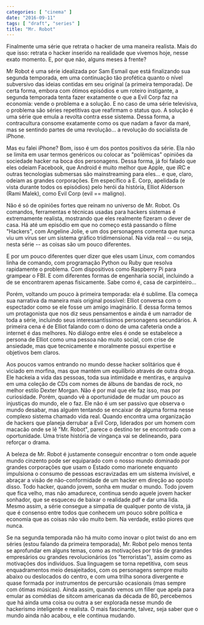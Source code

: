 ```yaml
---
categories: [ "cinema" ]
date: "2016-09-11"
tags: [ "draft", "series" ]
title: "Mr. Robot"
---
```

Finalmente uma série que retrata o hacker de uma maneira realista. Mais
do que isso: retrata o hacker inserido na realidade que vivemos hoje,
nesse exato momento. E, por que não, alguns meses à frente?

Mr Robot é uma série idealizada por Sam Esmail que está finalizando
sua segunda temporada, em uma continuação tão profética quanto
o nível subversivo das ideias contidas em seu original (a primeira
temporada). De certa forma, embora com ótimos episódios e um roteiro
instigante, a segunda temporada tenta fazer exatamente o que a Evil
Corp faz na economia: vende o problema e a solução. E no caso de uma
série televisiva, o problema são séries repetitivas que reafirmam o
status quo. A solução é uma série que emula a revolta contra esse
sistema. Dessa forma, a contracultura consome exatamente como os que
nadam a favor da maré, mas se sentindo partes de uma revolução... a
revolução do socialista de iPhone.

Mas eu falei iPhone? Bom, isso é um dos pontos positivos da série. Ela
não se limita em usar termos genéricos ou colocar as "polêmicas"
opiniões da sociedade hacker na boca dos personagens. Dessa forma,
já foi falado que eles odeiam Facebook, que Android é muito melhor que
Apple, que iRC  e outras tecnologias submersas são mainstreaming para
eles... e que, claro, odeiam as grandes corporações. Em específico
a E. Corp, apelidada (e vista durante todos os episódios) pelo herói
da história, Elliot Alderson (Rami Malek), como Evil Corp (evil ==
maligno).

Não é só de opiniões fortes que reinam no universo de Mr. Robot. Os
comandos, ferramentas e técnicas usadas para hackers sistemas é
extremamente realista, mostrando que eles realmente fizeram o dever de
casa. Há até um episódio em que no começo está passando o filme
"Hackers", com Angeline Jolie, e um dos personagens comenta que nunca
viu um vírus ser um sistema gráfico tridimensional. Na vida real --
ou seja, nesta série -- as coisas são um pouco diferentes.

E por um pouco diferentes quer dizer que eles usam Linux, com comandos
linha de comando, com programação Python ou Ruby que resolva rapidamente
o problema. Com dispositivos como Raspberry Pi para grampear o FBI. E
com diferentes formas de engenharia social, incluindo a de se encontrarem
apenas fisicamente. Sabe como é, casa de carpinteiro...

Porém, voltando um pouco à primeira temporada: ela é sublime. Ela
começa sua narrativa da maneira mais original possível: Elliot
conversa com o espectador como se ele fosse um amigo imaginário. E
dessa forma temos um protagonista que nos diz seus pensamentos e ainda
é um narrador de toda a série, incluindo seus interessantíssimos
personagens secundários. A primeira cena é de Elliot falando com o
dono de uma cafeteria onde a internet é das melhores. No diálogo entre
eles é onde se estabelece a persona de Elliot como uma pessoa não muito
social, com crise de ansiedade, mas que tecnicamente e moralmente possui
expertise e objetivos bem claros.

Aos poucos vamos entrando no mundo desse hacker solitários que é
viciado em morfina, mas que mantém um equilíbrio através de outra
droga. Ele hackeia a vida das pessoas, toda sua intimidade e mentiras,
e arquiva em uma coleção de CDs com nomes de álbuns de bandas de rock,
no melhor estilo Dexter Morgan. Não é por mal que ele faz isso, mas
por curiosidade. Porém, quando vê a oportunidade de mudar um pouco as
injustiças do mundo, ele o faz. Ele não é um ser passivo que observa
o mundo desabar, mas alguém tentando se encaixar de alguma forma nesse
complexo sistema chamado vida real. Quando encontra uma organização
de hackers que planeja derrubar a Evil Corp, liderados por um homem com
macacão onde se lê "Mr. Robot", parece o destino ter se encontrado
com a oportunidade. Uma triste história de vingança vai se delineando,
para reforçar o drama.

A beleza de Mr. Robot é justamente conseguir encontrar o tom onde
aquele mundo cinzento pode ser equiparado com o nosso mundo dominado
por grandes corporações que usam o Estado como marionete enquanto
impulsiona o consumo de pessoas escravizadas em um sistema invisível,
e abraçar a visão de não-conformidade de um hacker em direção ao
oposto disso. Todo hacker, quando jovem, sonha em mudar o mundo. Todo
jovem que fica velho, mas não amadurece, continua sendo aquele jovem
hacker sonhador, que se esqueceu de baixar o realidade.pdf e dar uma
lida. Mesmo assim, a série consegue a simpatia de qualquer ponto de
vista, já que é consenso entre todos que conhecem um pouco sobre
política e economia que as coisas não vão muito bem. Na verdade,
estão piores que nunca.

Se na segunda temporada não há muito como inovar o plot twist do ano
em séries (estou falando da primeira temporada), Mr. Robot pelo menos
tenta se aprofundar em alguns temas, como as motivações por trás de
grandes empresários ou grandes revolucionários (os "terroristas"),
assim como as motivações dos indivíduos. Sua linguagem se torna
repetitiva, com seus enquadramentos meio desajeitados, com os personagens
sempre muito abaixo ou deslocados do centro, e com uma trilha sonora
divergente e quase formada por instrumentos de percursão ocasionais
(mas sempre com ótimas músicas). Ainda assim, quando vemos um filler
que apela para emular as comédias de sitcom americanas da década de
80, percebemos que há ainda uma coisa ou outra a ser explorada nesse
mundo de hackerismo inteligente e realista. O mais fascinante, talvez,
seja saber que o mundo ainda não acabou, e ele continua mudando.
